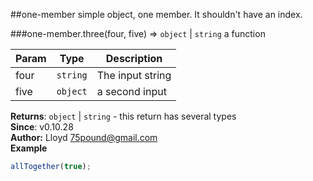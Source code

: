 <a name="module_one-member"></a>
##one-member
simple object, one member. It shouldn't have an index.

<a name="module_one-member.three"></a>
###one-member.three(four, five) ⇒ <code>object</code> \| <code>string</code>
a function

| Param | Type | Description |
| ----- | ---- | ----------- |
| four | <code>string</code> | The input string |
| five | <code>object</code> | a second input |

**Returns**: <code>object</code> \| <code>string</code> - this return has several types  
**Since**: v0.10.28  
**Author:** Lloyd <75pound@gmail.com>  
**Example**  
```js
allTogether(true);
```
